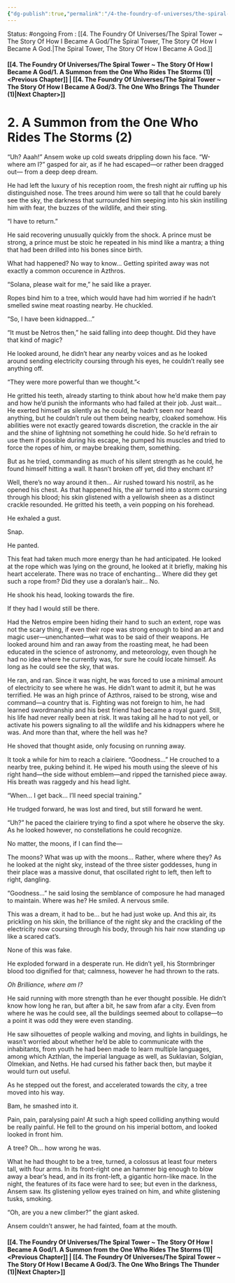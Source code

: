 ```yaml
---
{"dg-publish":true,"permalink":"/4-the-foundry-of-universes/the-spiral-tower-the-story-of-how-i-became-a-god/2-a-summon-from-the-one-who-rides-the-storms-2/"}
---
```


Status: #ongoing
From : [[4. The Foundry Of Universes/The Spiral Tower ~ The Story Of How I Became A God/The Spiral Tower, The Story Of How I Became A God.\|The Spiral Tower, The Story Of How I Became A God.]]
#### [[4. The Foundry Of Universes/The Spiral Tower ~ The Story Of How I Became A God/1. A Summon from the One Who Rides The Storms (1)\|<Previous Chapter]] | [[4. The Foundry Of Universes/The Spiral Tower ~ The Story Of How I Became A God/3. The One Who Brings The Thunder (1)\|Next Chapter>]]
# 2. A Summon from the One Who Rides The Storms (2)
“Uh? Aaah!” Ansem woke up cold sweats drippling down his face. “W-where am I?” gasped for air, as if he had escaped—or rather been dragged out— from a deep deep dream.

He had left the luxury of his reception room, the fresh night air ruffing up his distinguished nose. The trees around him were so tall that he could barely see the sky, the darkness that surrounded him seeping into his skin instilling him with fear, the buzzes of the wildlife, and their sting.

“I have to return.”

He said recovering unusually quickly from the shock. A prince must be strong, a prince must be stoic he repeated in his mind like a mantra; a thing that had been drilled into his bones since birth.

What had happened? No way to know… Getting spirited away was not exactly a common occurence in Azthros.

“Solana, please wait for me,” he said like a prayer.

Ropes bind him to a tree, which would have had him worried if he hadn’t smelled swine meat roasting nearby. He chuckled.

“So, I have been kidnapped…”

“It must be Netros then,” he said falling into deep thought. Did they have that kind of magic?

He looked around, he didn’t hear any nearby voices and as he looked around sending electricity coursing through his eyes, he couldn’t really see anything off.

“They were more powerful than we thought.”<

He gritted his teeth, already starting to think about how he’d make them pay and how he’d punish the informants who had failed at their job. Just wait... He exerted himself as silently as he could, he hadn’t seen nor heard anything, but he couldn’t rule out them being nearby, cloaked somehow. His abilities were not exactly geared towards discretion, the crackle in the air and the shine of lightning not something he could hide. So he’d refrain to use them if possible during his escape, he pumped his muscles and tried to force the ropes of him, or maybe breaking them, something.

But as he tried, commanding as much of his silent strength as he could, he found himself hitting a wall. It hasn’t broken off yet, did they enchant it?

Well, there’s no way around it then… Air rushed toward his nostril, as he opened his chest. As that happened his, the air turned into a storm coursing through his blood; his skin glistened with a yellowish sheen as a distinct crackle resounded. He gritted his teeth, a vein popping on his forehead.

He exhaled a gust.

Snap.

He panted.

This feat had taken much more energy than he had anticipated. He looked at the rope which was lying on the ground, he looked at it briefly, making his heart accelerate. There was no trace of enchanting… Where did they get such a rope from? Did they use a doralan’s hair… No.

He shook his head, looking towards the fire.

If they had I would still be there.

Had the Netros empire been hiding their hand to such an extent, rope was not the scary thing, if even their rope was strong enough to bind an art and magic user—unenchanted—what was to be said of their weapons. He looked around him and ran away from the roasting meat, he had been educated in the science of astronomy, and meteorology, even though he had no idea where he currently was, for sure he could locate himself. As long as he could see the sky, that was.

He ran, and ran. Since it was night, he was forced to use a minimal amount of electricity to see where he was. He didn’t want to admit it, but he was terrified. He was an high prince of Azthros, raised to be strong, wise and command—a country that is. Fighting was not foreign to him, he had learned swordmanship and his best friend had became a royal guard. Still, his life had never really been at risk. It was taking all he had to not yell, or activate his powers signaling to all the wildlife and his kidnappers where he was. And more than that, where the hell was he?

He shoved that thought aside, only focusing on running away.

It took a while for him to reach a clairiere. “Goodness…” He crouched to a nearby tree, puking behind it. He wiped his mouth using the sleeve of his right hand—the side without emblem—and ripped the tarnished piece away. His breath was raggedy and his head light.

“When… I get back… I’ll need special training.”

He trudged forward, he was lost and tired, but still forward he went.

“Uh?” he paced the clairiere trying to find a spot where he observe the sky. As he looked however, no constellations he could recognize.

No matter, the moons, if I can find the—

The moons? What was up with the moons… Rather, where where they? As he looked at the night sky, instead of the three sister goddesses, hung in their place was a massive donut, that oscillated right to left, then left to right, dangling.

“Goodness…” he said losing the semblance of composure he had managed to maintain. Where was he? He smiled. A nervous smile.

This was a dream, it had to be… but he had just woke up. And this air, its prickling on his skin, the brilliance of the night sky and the crackling of the electricity now coursing through his body, through his hair now standing up like a scared cat’s.

None of this was fake.

He exploded forward in a desperate run. He didn’t yell, his Stormbringer blood too dignified for that; calmness, however he had thrown to the rats.

*Oh Brilliance, where am I?*

He said running with more strength than he ever thought possible. He didn’t know how long he ran, but after a bit, he saw from afar a city. Even from where he was he could see, all the buildings seemed about to collapse—to a point it was odd they were even standing.

He saw silhouettes of people walking and moving, and lights in buildings, he wasn’t worried about whether he’d be able to communicate with the inhabitants, from youth he had been made to learn multiple languages, among which Azthlan, the imperial language as well, as Suklavian, Solgian, Olmekian, and Neths. He had cursed his father back then, but maybe it would turn out useful.

As he stepped out the forest, and accelerated towards the city, a tree moved into his way.

Bam, he smashed into it.

Pain, pain, paralysing pain! At such a high speed colliding anything would be really painful. He fell to the ground on his imperial bottom, and looked looked in front him.

A tree? Oh… how wrong he was.

What he had thought to be a tree, turned, a colossus at least four meters tall, with four arms. In its front-right one an hammer big enough to blow away a bear’s head, and in its front-left, a gigantic horn-like mace. In the night, the features of its face were hard to see; but even in the darkness, Ansem saw. Its glistening yellow eyes trained on him, and white glistening tusks, smoking.

“Oh, are you a new climber?” the giant asked.

Ansem couldn’t answer, he had fainted, foam at the mouth.


#### [[4. The Foundry Of Universes/The Spiral Tower ~ The Story Of How I Became A God/1. A Summon from the One Who Rides The Storms (1)\|<Previous Chapter]] | [[4. The Foundry Of Universes/The Spiral Tower ~ The Story Of How I Became A God/3. The One Who Brings The Thunder (1)\|Next Chapter>]]